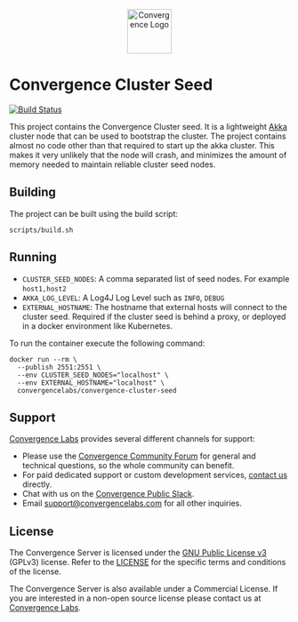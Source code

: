 <div align="center">
  <img alt="Convergence Logo" height="80" src="https://convergence.io/assets/img/convergence-logo.png" >
</div>

# Convergence Cluster Seed
[![Build Status](https://travis-ci.org/convergencelabs/convergence-cluster-seed.svg?branch=master)](https://travis-ci.org/convergencelabs/convergence-cluster-seed)

This project contains the Convergence Cluster seed. It is a lightweight [Akka](https://akka.io/) cluster node that can be used to bootstrap the cluster. The project contains almost no code other than that required to start up the akka cluster. This makes it very unlikely that the node will crash, and minimizes the amount of memory needed to maintain reliable cluster seed nodes.

## Building
The project can be built using the build script:

```shell script
scripts/build.sh
```

## Running
- `CLUSTER_SEED_NODES`: A comma separated list of seed nodes. For example `host1,host2`
- `AKKA_LOG_LEVEL`: A Log4J Log Level such as `INFO`, `DEBUG`
- `EXTERNAL_HOSTNAME`: The hostname that external hosts will connect to the cluster seed. Required if the cluster seed is behind a proxy, or deployed in a docker environment like Kubernetes.

To run the container execute the following command:

```shell script
docker run --rm \
  --publish 2551:2551 \
  --env CLUSTER_SEED_NODES="localhost" \
  --env EXTERNAL_HOSTNAME="localhost" \
  convergencelabs/convergence-cluster-seed
```

## Support
[Convergence Labs](https://convergencelabs.com) provides several different channels for support:

- Please use the [Convergence Community Forum](https://forum.convergence.io) for general and technical questions, so the whole community can benefit.
- For paid dedicated support or custom development services, [contact us](https://convergence.io/contact-sales/) directly.
- Chat with us on the [Convergence Public Slack](https://slack.convergence.io).
- Email <support@convergencelabs.com> for all other inquiries.

## License
The Convergence Server is licensed under the [GNU Public License v3](LICENSE) (GPLv3) license. Refer to the [LICENSE](LICENSE) for the specific terms and conditions of the license.

The Convergence Server is also available under a Commercial License. If you are interested in a non-open source license please contact us at [Convergence Labs](https://convergencelabs.com).
